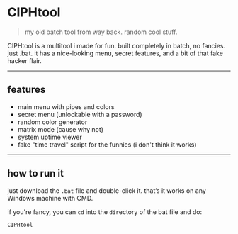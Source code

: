# CIPHtool

> my old batch tool from way back. random cool stuff.

CIPHtool is a multitool i made for fun. built completely in batch, no fancies. just .bat. it has a nice-looking menu, secret features, and a bit of that fake hacker flair.

---

##  features

- main menu with pipes and colors
- secret menu (unlockable with a password)
- random color generator
- matrix mode (cause why not)
- system uptime viewer
- fake "time travel" script for the funnies (i don't think it works)

---

##  how to run it

just download the `.bat` file and double-click it. that’s it
works on any Windows machine with CMD.

if you're fancy, you can `cd` into the `dir`ectory of the bat file and do:

```bat
CIPHtool
